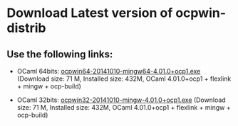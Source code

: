 Download Latest version of ocpwin-distrib
=========================================

## Use the following links:

* OCaml 64bits: [ocpwin64-20141010-mingw64-4.01.0+ocp1.exe](http://www.ocamlpro.com/pub/ocpwin/ocpwin-builds/ocpwin64/ocpwin64-20141010-mingw64-4.01.0+ocp1.exe)
   (Download size: 71 M, Installed size: 432M, OCaml 4.01.0+ocp1 + flexlink + mingw + ocp-build)

* OCaml 32bits: [ocpwin32-20141010-mingw-4.01.0+ocp1.exe](http://www.ocamlpro.com/pub/ocpwin/ocpwin-builds/ocpwin32/ocpwin32-20141010-mingw-4.01.0+ocp1.exe)
   (Download size: 71 M, Installed size: 432M, OCaml 4.01.0+ocp1 + flexlink + mingw + ocp-build)

